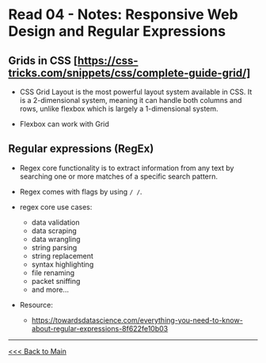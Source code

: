 # Read 04 - Notes: Responsive Web Design and Regular Expressions

## Grids in CSS [https://css-tricks.com/snippets/css/complete-guide-grid/]
+ CSS Grid Layout is the most powerful layout system available in CSS. It is a 2-dimensional system, meaning it can handle both columns and rows, unlike flexbox which is largely a 1-dimensional system. 

+ Flexbox can work with Grid


## Regular expressions (RegEx)
+ Regex core functionality is to extract information from any text by searching one or more matches of a specific search pattern.

+ Regex comes with flags by using `/ /`.

+ regex core use cases:
  - data validation
  - data scraping
  - data wrangling
  - string parsing
  - string replacement
  - syntax highlighting
  - file renaming
  - packet sniffing
  - and more...

+ Resource:
  - https://towardsdatascience.com/everything-you-need-to-know-about-regular-expressions-8f622fe10b03


***
[<<< Back to Main](https://sangmlee76.github.io/reading-notes/)



